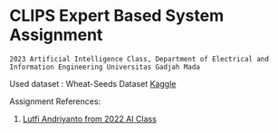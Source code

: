 # CLIPS Expert Based System Assignment
`2023 Artificial Intelligence Class, Department of Electrical and Information Engineering Universitas Gadjah Mada`

Used dataset : Wheat-Seeds Dataset [Kaggle](https://www.kaggle.com/datasets/jmcaro/wheat-seedsuci)

Assignment References:
1. [Lutfi Andriyanto from 2022 AI Class](https://github.com/lutfiandri/diseases-diagnosis)